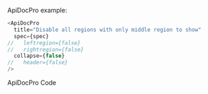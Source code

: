 
ApiDocPro example:

```js
<ApiDocPro
  title="Disable all regions with only middle region to show"
  spec={spec}
//   leftregion={false}
//   rightregion={false}
  collapse={false}
//   header={false}
/>
```

ApiDocPro Code

```js { "file": "../index.js" }

```
